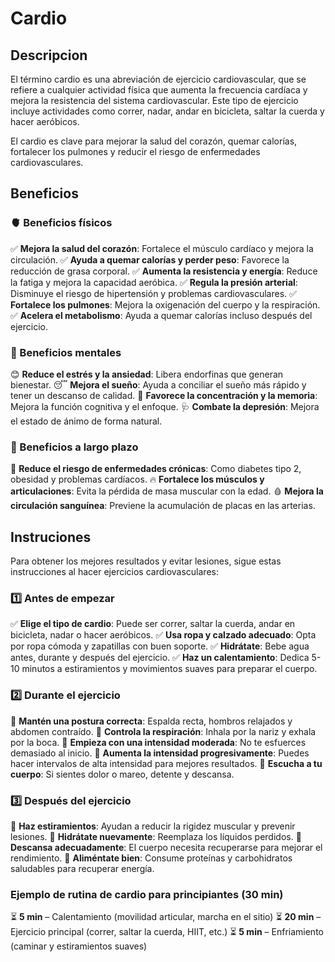 # Cardio



## Descripcion 

El término cardio es una abreviación de ejercicio cardiovascular, que se refiere a cualquier actividad física que aumenta la frecuencia cardíaca y mejora la resistencia del sistema cardiovascular. Este tipo de ejercicio incluye actividades como correr, nadar, andar en bicicleta, saltar la cuerda y hacer aeróbicos.

El cardio es clave para mejorar la salud del corazón, quemar calorías, fortalecer los pulmones y reducir el riesgo de enfermedades cardiovasculares.



## Beneficios

### **🫀 Beneficios físicos**

✅ **Mejora la salud del corazón**: Fortalece el músculo cardíaco y mejora la circulación.
 ✅ **Ayuda a quemar calorías y perder peso**: Favorece la reducción de grasa corporal.
 ✅ **Aumenta la resistencia y energía**: Reduce la fatiga y mejora la capacidad aeróbica.
 ✅ **Regula la presión arterial**: Disminuye el riesgo de hipertensión y problemas cardiovasculares.
 ✅ **Fortalece los pulmones**: Mejora la oxigenación del cuerpo y la respiración.
 ✅ **Acelera el metabolismo**: Ayuda a quemar calorías incluso después del ejercicio.

### **🧠 Beneficios mentales**

😊 **Reduce el estrés y la ansiedad**: Libera endorfinas que generan bienestar.
 😴 **Mejora el sueño**: Ayuda a conciliar el sueño más rápido y tener un descanso de calidad.
 🧘 **Favorece la concentración y la memoria**: Mejora la función cognitiva y el enfoque.
 🩺 **Combate la depresión**: Mejora el estado de ánimo de forma natural.

### **🏃 Beneficios a largo plazo**

💪 **Reduce el riesgo de enfermedades crónicas**: Como diabetes tipo 2, obesidad y problemas cardíacos.
 🔥 **Fortalece los músculos y articulaciones**: Evita la pérdida de masa muscular con la edad.
 🩸 **Mejora la circulación sanguínea**: Previene la acumulación de placas en las arterias.



## Instruciones

Para obtener los mejores resultados y evitar lesiones, sigue estas instrucciones al hacer ejercicios cardiovasculares:

### **1️⃣ Antes de empezar**

✅ **Elige el tipo de cardio**: Puede ser correr, saltar la cuerda, andar en bicicleta, nadar o hacer aeróbicos.
 ✅ **Usa ropa y calzado adecuado**: Opta por ropa cómoda y zapatillas con buen soporte.
 ✅ **Hidrátate**: Bebe agua antes, durante y después del ejercicio.
 ✅ **Haz un calentamiento**: Dedica 5-10 minutos a estiramientos y movimientos suaves para preparar el cuerpo.

### **2️⃣ Durante el ejercicio**

🔹 **Mantén una postura correcta**: Espalda recta, hombros relajados y abdomen contraído.
 🔹 **Controla la respiración**: Inhala por la nariz y exhala por la boca.
 🔹 **Empieza con una intensidad moderada**: No te esfuerces demasiado al inicio.
 🔹 **Aumenta la intensidad progresivamente**: Puedes hacer intervalos de alta intensidad para mejores resultados.
 🔹 **Escucha a tu cuerpo**: Si sientes dolor o mareo, detente y descansa.

### **3️⃣ Después del ejercicio**

🔸 **Haz estiramientos**: Ayudan a reducir la rigidez muscular y prevenir lesiones.
 🔸 **Hidrátate nuevamente**: Reemplaza los líquidos perdidos.
 🔸 **Descansa adecuadamente**: El cuerpo necesita recuperarse para mejorar el rendimiento.
 🔸 **Aliméntate bien**: Consume proteínas y carbohidratos saludables para recuperar energía.

### **Ejemplo de rutina de cardio para principiantes (30 min)**

⏳ **5 min** – Calentamiento (movilidad articular, marcha en el sitio)
 ⏳ **20 min** – Ejercicio principal (correr, saltar la cuerda, HIIT, etc.)
 ⏳ **5 min** – Enfriamiento (caminar y estiramientos suaves)


